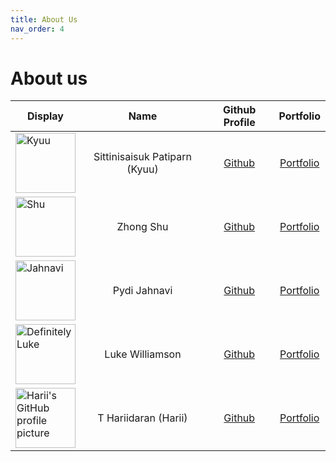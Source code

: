 ```yaml
---
title: About Us
nav_order: 4
---
```


# About us

Display | Name | Github Profile | Portfolio
--------|:----:|:--------------:|:---------:
<img src="https://files.catbox.moe/m34fwn.png" width=96 alt="Kyuu" /> | Sittinisaisuk Patiparn (Kyuu) | [Github](https://github.com/kagiura) | [Portfolio](docs/team/kagiura.md)
<img src="" width=96 alt="Shu" /> | Zhong Shu | [Github](https://github.com/shuu4/) | [Portfolio](docs/team/shuu4.md)
<img src="" width=96 alt="Jahnavi" /> | Pydi Jahnavi | [Github](https://github.com/pjahn31) | [Portfolio](docs/team/pjahn31.md)
<img src="https://static.wikia.nocookie.net/meme-cats/images/c/ca/El_Gato_Original.png/revision/latest?cb=20240125003752" width=96 alt="Definitely Luke" /> | Luke Williamson | [Github](https://github.com/gitHST) | [Portfolio](docs/team/githst.md)
<img src="https://github.com/vegetablestabber.png" width=96 alt="Harii's GitHub profile picture" /> | T Hariidaran (Harii) | [Github](https://github.com/vegetablestabber) | [Portfolio](https://www.linkedin.com/in/hariidaran/)
